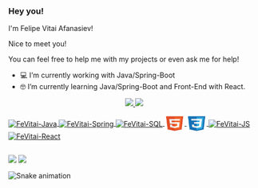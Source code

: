 ### Hey you!

I'm Felipe Vitai Afanasiev!

Nice to meet you!

You can feel free to help me with my projects or even ask me for help!

- 💻 I’m currently working with Java/Spring-Boot
- 🤓 I’m currently learning Java/Spring-Boot and Front-End with React.
<!--and Mobile with Flutter :).-->

<div align="center">
  <a href="https://github.com/fevitai">
  <img height="180em" src="https://github-readme-stats.vercel.app/api?username=fevitai&show_icons=true&theme=dark&include_all_commits=true&count_private=true"/>
  <img height="180em" src="https://github-readme-stats.vercel.app/api/top-langs/?username=fevitai&layout=compact&langs_count=7&theme=dark"/>
</div>
  
  <div style="display: inline_block"><br>
    <img align="center" alt="FeVitai-Java" height="30" width="40" src="https://cdn.jsdelivr.net/gh/devicons/devicon/icons/java/java-original.svg" />
    <img align="center" alt="FeVitai-Spring" height="30" width="40" src="https://cdn.jsdelivr.net/gh/devicons/devicon/icons/spring/spring-original.svg" />
    <img align="center" alt="FeVitai-SQL" height="30" width="40" src="https://cdn.jsdelivr.net/gh/devicons/devicon/icons/mysql/mysql-original.svg" />
    <img align="center" alt="FeVitai-HTML" height="30" width="40" src="https://raw.githubusercontent.com/devicons/devicon/master/icons/html5/html5-original.svg" />
    <img align="center" alt="FeVitai-CSS" height="30" width="40" src="https://raw.githubusercontent.com/devicons/devicon/master/icons/css3/css3-original.svg "/>
    <img align="center" alt="FeVitai-JS" height="30" width="40" src="https://cdn.jsdelivr.net/gh/devicons/devicon/icons/javascript/javascript-original.svg" />
    <img align="center" alt="FeVitai-React" height="30" width="40" src="https://cdn.jsdelivr.net/gh/devicons/devicon/icons/react/react-original.svg" />
    <!--<img align="center" alt="FeVitai-Flutter" height="30" width="40" src="https://cdn.jsdelivr.net/gh/devicons/devicon/icons/flutter/flutter-original.svg" />-->
  </div>
  
  ##
  
  <div>
  <a href ="mailto:felipevitai93@gmail.com"><img src="https://img.shields.io/badge/-Gmail-%23333?style=for-the-badge&logo=gmail&logoColor=white" target="_blank"></a>
  <a href="https://www.linkedin.com/in/felipevitai/" target="_blank"><img src="https://img.shields.io/badge/-LinkedIn-%230077B5?style=for-the-badge&logo=linkedin&logoColor=white" target="_blank"></a> 

  ![Snake animation](https://github.com/fevitai/fevitai/blob/output/github-contribution-grid-snake.svg)
  </div>
